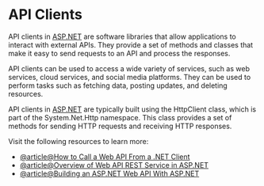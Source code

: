 # API Clients

API clients in [ASP.NET](http://ASP.NET) are software libraries that allow applications to interact with external APIs. They provide a set of methods and classes that make it easy to send requests to an API and process the responses.

API clients can be used to access a wide variety of services, such as web services, cloud services, and social media platforms. They can be used to perform tasks such as fetching data, posting updates, and deleting resources.

API clients in [ASP.NET](http://ASP.NET) are typically built using the HttpClient class, which is part of the System.Net.Http namespace. This class provides a set of methods for sending HTTP requests and receiving HTTP responses.

Visit the following resources to learn more:

- [@article@How to Call a Web API From a .NET Client](https://learn.microsoft.com/en-us/aspnet/web-api/overview/advanced/calling-a-web-api-from-a-net-client)
- [@article@Overview of Web API REST Service in ASP.NET](https://www.c-sharpcorner.com/article/consuming-asp-net-web-api-rest-service-in-asp-net-mvc-using-http-client/)
- [@article@Building an ASP.NET Web API With ASP.NET](https://www.toptal.com/asp-dot-net/asp-net-web-api-tutorial)